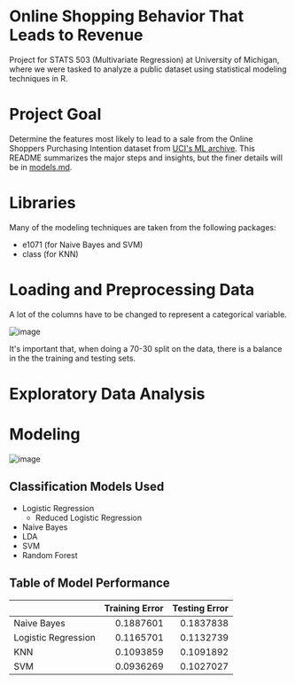 # Online Shopping Behavior That Leads to Revenue
Project for STATS 503 (Multivariate Regression) at University of Michigan, where we were tasked to analyze a public dataset using statistical modeling techniques in R. 

# Project Goal
Determine the features most likely to lead to a sale from the Online Shoppers Purchasing Intention dataset from [UCI's ML archive](https://archive.ics.uci.edu/ml/datasets/Online+Shoppers+Purchasing+Intention+Dataset). This README summarizes the major steps and insights, but the finer details will be in [models.md](https://github.com/victle/online-shopper-behavior/blob/main/models.md). 

# Libraries 
Many of the modeling techniques are taken from the following packages:
* e1071 (for Naive Bayes and SVM)
* class (for KNN)

# Loading and Preprocessing Data
A lot of the columns have to be changed to represent a categorical variable.

![image](https://user-images.githubusercontent.com/26015263/115101381-ae273e80-9f11-11eb-84eb-5cd17b880f50.png)

It's important that, when doing a 70-30 split on the data, there is a balance in the the training and testing sets. 

# Exploratory Data Analysis 


# Modeling 
![image](https://user-images.githubusercontent.com/26015263/115101462-5937f800-9f12-11eb-9990-4badf606aafd.png)


## Classification Models Used
* Logistic Regression
  * Reduced Logistic Regression
* Naive Bayes
* LDA
* SVM
* Random Forest

## Table of Model Performance

|                     | Training Error | Testing Error |
|---------------------|---------------:|--------------:|
| Naive Bayes         |      0.1887601 |     0.1837838 |
| Logistic Regression |      0.1165701 |     0.1132739 |
| KNN                 |      0.1093859 |     0.1091892 |
| SVM                 |      0.0936269 |     0.1027027 |


